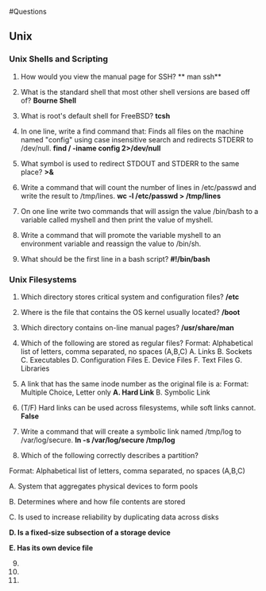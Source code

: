#Questions

## Unix

### Unix Shells and Scripting

1. How would you view the manual page for SSH? ** man ssh**

2. What is the standard shell that most other shell versions are based off of? **Bourne Shell**

3. What is root's default shell for FreeBSD? **tcsh**

4. In one line, write a find command that: Finds all files on the machine named "config" using case insensitive search and redirects STDERR to /dev/null. **find / -iname config 2>/dev/null**

5. What symbol is used to redirect STDOUT and STDERR to the same place? **>&**

6. Write a command that will count the number of lines in /etc/passwd and write the result to /tmp/lines. **wc -l /etc/passwd > /tmp/lines**

7. On one line write two commands that will assign the value /bin/bash to a variable called myshell and then print the value of myshell.

8. Write a command that will promote the variable myshell to an environment variable and reassign the value to /bin/sh.

9. What should be the first line in a bash script? **#!/bin/bash**

### Unix Filesystems

1. Which directory stores critical system and configuration files? **/etc**

2. Where is the file that contains the OS kernel usually located? **/boot**


3. Which directory contains on-line manual pages? **/usr/share/man**

4. Which of the following are stored as regular files?
Format: Alphabetical list of letters, comma separated, no spaces (A,B,C)
A. Links
B. Sockets
C. Executables
D. Configuration Files
E. Device Files
F. Text Files
G. Libraries

5. A link that has the same inode number as the original file is a:
Format: Multiple Choice, Letter only
**A. Hard Link**
B. Symbolic Link

6. (T/F) Hard links can be used across filesystems, while soft links cannot. **False**

7. Write a command that will create a symbolic link named /tmp/log to /var/log/secure. **ln -s /var/log/secure /tmp/log**

8. Which of the following correctly describes a partition?

Format: Alphabetical list of letters, comma separated, no spaces (A,B,C)

A. System that aggregates physical devices to form pools

B. Determines where and how file contents are stored

C. Is used to increase reliability by duplicating data across disks

**D. Is a fixed-size subsection of a storage device**

**E. Has its own device file**

9.

10.

11.
